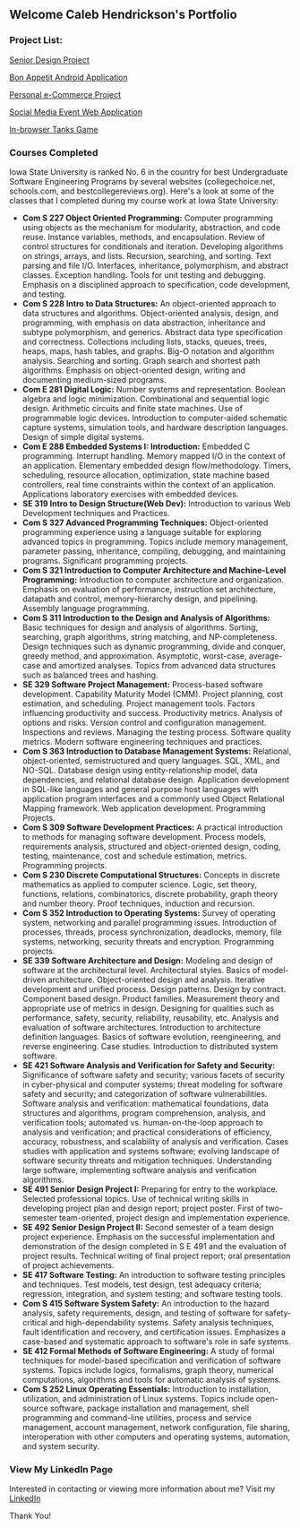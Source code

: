 ## Welcome Caleb Hendrickson's Portfolio

### Project List:

[Senior Design Project](SeniorDesign.md)

[Bon Appetit Android Application](BonAppetit.md)

[Personal e-Commerce Project](eStore.md)

[Social Media Event Web Application](goGetters.md)

[In-browser Tanks Game](NodejsTanks.md)

### Courses Completed

Iowa State University is ranked No. 6 in the country for best Undergraduate Software Engineering Programs by several websites (collegechoice.net, schools.com, and bestcollegereviews.org). 
Here's a look at some of the classes that I completed during my course work at Iowa State University:

- **Com S 227 Object Oriented Programming:** Computer programming using objects as the mechanism for modularity, abstraction, and code reuse. Instance variables, methods, and encapsulation. Review of control structures for conditionals and iteration. Developing algorithms on strings, arrays, and lists. Recursion, searching, and sorting. Text parsing and file I/O. Interfaces, inheritance, polymorphism, and abstract classes. Exception handling. Tools for unit testing and debugging. Emphasis on a disciplined approach to specification, code development, and testing. 
- **Com S 228 Intro to Data Structures:** An object-oriented approach to data structures and algorithms. Object-oriented analysis, design, and programming, with emphasis on data abstraction, inheritance and subtype polymorphism, and generics. Abstract data type specification and correctness. Collections including lists, stacks, queues, trees, heaps, maps, hash tables, and graphs. Big-O notation and algorithm analysis. Searching and sorting. Graph search and shortest path algorithms. Emphasis on object-oriented design, writing and documenting medium-sized programs.  
- **Com E 281 Digital Logic:**  Number systems and representation. Boolean algebra and logic minimization. Combinational and sequential logic design. Arithmetic circuits and finite state machines. Use of programmable logic devices. Introduction to computer-aided schematic capture systems, simulation tools, and hardware description languages. Design of simple digital systems. 
- **Com E 288 Embedded Systems I: Introduction:** Embedded C programming. Interrupt handling. Memory mapped I/O in the context of an application. Elementary embedded design flow/methodology. Timers, scheduling, resource allocation, optimization, state machine based controllers, real time constraints within the context of an application. Applications laboratory exercises with embedded devices.  
- **SE 319 Intro to Design Structure(Web Dev):**  Introduction to various Web Development techniques and Practices. 
- **Com S 327 Advanced Programming Techniques:** Object-oriented programming experience using a language suitable for exploring advanced topics in programming. Topics include memory management, parameter passing, inheritance, compiling, debugging, and maintaining programs. Significant programming projects.
- **Com S 321 Introduction to Computer Architecture and Machine-Level Programming:** Introduction to computer architecture and organization. Emphasis on evaluation of performance, instruction set architecture, datapath and control, memory-hierarchy design, and pipelining. Assembly language programming.   
- **Com S 311 Introduction to the Design and Analysis of Algorithms:** Basic techniques for design and analysis of algorithms. Sorting, searching, graph algorithms, string matching, and NP-completeness. Design techniques such as dynamic programming, divide and conquer, greedy method, and approximation. Asymptotic, worst-case, average-case and amortized analyses. Topics from advanced data structures such as balanced trees and hashing.  
- **SE 329 Software Project Management:** Process-based software development. Capability Maturity Model (CMM). Project planning, cost estimation, and scheduling. Project management tools. Factors influencing productivity and success. Productivity metrics. Analysis of options and risks. Version control and configuration management. Inspections and reviews. Managing the testing process. Software quality metrics. Modern software engineering techniques and practices. 
- **Com S 363 Introduction to Database Management Systems:** Relational, object-oriented, semistructured and query languages. SQL, XML, and NO-SQL. Database design using entity-relationship model, data dependencies, and relational database design. Application development in SQL-like languages and general purpose host languages with application program interfaces and a commonly used Object Relational Mapping framework. Web application development. Programming Projects. 
- **Com S 309 Software Development Practices:** A practical introduction to methods for managing software development. Process models, requirements analysis, structured and object-oriented design, coding, testing, maintenance, cost and schedule estimation, metrics. Programming projects. 
- **Com S 230 Discrete Computational Structures:** Concepts in discrete mathematics as applied to computer science. Logic, set theory, functions, relations, combinatorics, discrete probability, graph theory and number theory. Proof techniques, induction and recursion.
- **Com S 352 Introduction to Operating Systems:** Survey of operating system, networking and parallel programming issues. Introduction of processes, threads, process synchronization, deadlocks, memory, file systems, networking, security threats and encryption. Programming projects. 
- **SE 339 Software Architecture and Design:** Modeling and design of software at the architectural level. Architectural styles. Basics of model-driven architecture. Object-oriented design and analysis. Iterative development and unified process. Design patterns. Design by contract. Component based design. Product families. Measurement theory and appropriate use of metrics in design. Designing for qualities such as performance, safety, security, reliability, reusability, etc. Analysis and evaluation of software architectures. Introduction to architecture definition languages. Basics of software evolution, reengineering, and reverse engineering. Case studies. Introduction to distributed system software. 
- **SE 421 Software Analysis and Verification for Safety and Security:**  Significance of software safety and security; various facets of security in cyber-physical and computer systems; threat modeling for software safety and security; and categorization of software vulnerabilities. Software analysis and verification: mathematical foundations, data structures and algorithms, program comprehension, analysis, and verification tools; automated vs. human-on-the-loop approach to analysis and verification; and practical considerations of efficiency, accuracy, robustness, and scalability of analysis and verification. Cases studies with application and systems software; evolving landscape of software security threats and mitigation techniques. Understanding large software, implementing software analysis and verification algorithms.
- **SE 491 Senior Design Project I:** Preparing for entry to the workplace. Selected professional topics. Use of technical writing skills in developing project plan and design report; project poster. First of two-semester team-oriented, project design and implementation experience.
- **SE 492 Senior Design Project II:** Second semester of a team design project experience. Emphasis on the successful implementation and demonstration of the design completed in S E 491 and the evaluation of project results. Technical writing of final project report; oral presentation of project achievements.  
- **SE 417 Software Testing:** An introduction to software testing principles and techniques. Test models, test design, test adequacy criteria; regression, integration, and system testing; and software testing tools.  
- **Com S 415 Software System Safety:** An introduction to the hazard analysis, safety requirements, design, and testing of software for safety-critical and high-dependability systems. Safety analysis techniques, fault identification and recovery, and certification issues. Emphasizes a case-based and systematic approach to software's role in safe systems. 
- **SE 412 Formal Methods of Software Engineering:** A study of formal techniques for model-based specification and verification of software systems. Topics include logics, formalisms, graph theory, numerical computations, algorithms and tools for automatic analysis of systems.
- **Com S 252 Linux Operating Essentials:** Introduction to installation, utilization, and administration of Linux systems. Topics include open-source software, package installation and management, shell programming and command-line utilities, process and service management, account management, network configuration, file sharing, interoperation with other computers and operating systems, automation, and system security. 

### View My LinkedIn Page

Interested in contacting or viewing more information about me? Visit my [LinkedIn](https://www.linkedin.com/in/caleb-neal-hendrickson/)

Thank You!
